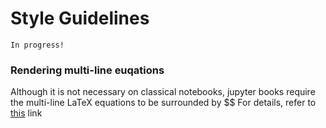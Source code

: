 # Style Guidelines

```{warning}
In progress!
```
### Rendering multi-line euqations

Although it is not necessary on classical notebooks, jupyter books require the multi-line LaTeX equations to be surrounded by $$
For details, refer to [this](https://stackoverflow.com/questions/18860693/mathjax-multi-line-equation-rendering-issue/21565829#21565829) link

